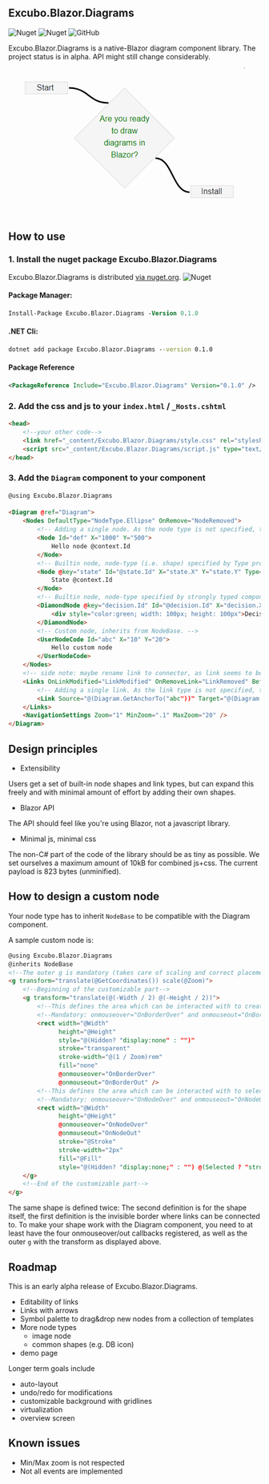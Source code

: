 ## Excubo.Blazor.Diagrams

![Nuget](https://img.shields.io/nuget/v/Excubo.Blazor.Diagrams)
![Nuget](https://img.shields.io/nuget/dt/Excubo.Blazor.Diagrams)
![GitHub](https://img.shields.io/github/license/excubo-ag/Blazor.Diagrams)

Excubo.Blazor.Diagrams is a native-Blazor diagram component library. The project status is in alpha. API might still change considerably.

![Ready to install?](screenshot.png)

## How to use

### 1. Install the nuget package Excubo.Blazor.Diagrams

Excubo.Blazor.Diagrams is distributed [via nuget.org](https://www.nuget.org/packages/Excubo.Blazor.Diagrams/).
![Nuget](https://img.shields.io/nuget/v/Excubo.Blazor.Diagrams)

#### Package Manager:
```ps
Install-Package Excubo.Blazor.Diagrams -Version 0.1.0
```

#### .NET Cli:
```cmd
dotnet add package Excubo.Blazor.Diagrams --version 0.1.0
```

#### Package Reference
```xml
<PackageReference Include="Excubo.Blazor.Diagrams" Version="0.1.0" />
```

### 2. Add the css and js to your `index.html` / `_Hosts.cshtml`

```html
<head>
    <!--your other code-->
    <link href="_content/Excubo.Blazor.Diagrams/style.css" rel="stylesheet" />
    <script src="_content/Excubo.Blazor.Diagrams/script.js" type="text/javascript"></script>
</head>
```

### 3. Add the `Diagram` component to your component

```html
@using Excubo.Blazor.Diagrams

<Diagram @ref="Diagram">
    <Nodes DefaultType="NodeType.Ellipse" OnRemove="NodeRemoved">
        <!-- Adding a single node. As the node type is not specified, the type is taken from the default node type as defined in diagram's node collection. If that's missing, it defaults to Rectangle. In this case, we'll get an ellipse -->
        <Node Id="def" X="1000" Y="500">
            Hello node @context.Id
        </Node>
        <!-- Builtin node, node-type (i.e. shape) specified by Type property -->
        <Node @key="state" Id="@state.Id" X="state.X" Y="state.Y" Type="NodeType.Rectangle">
            State @context.Id
        </Node>
        <!-- Builtin node, node-type specified by strongly typed component -->
        <DiamondNode @key="decision.Id" Id="@decision.Id" X="decision.X" Y="decision.Y">
            <div style="color:green; width: 100px; height: 100px">Decision @decision.Id</div>
        </DiamondNode>
        <!-- Custom node, inherits from NodeBase. -->
        <UserNodeCode Id="abc" X="10" Y="20">
            Hello custom node
        </UserNodeCode>
    </Nodes>
    <!-- side note: maybe rename link to connector, as link seems to be a special tag, so auto-correct corrects Link to link all the time. -->
    <Links OnLinkModified="LinkModified" OnRemoveLink="LinkRemoved" BeforeRemoveLink="BeforeLinkRemoved" OnAddLink="LinkAdded" DefaultType="LinkType.Curved">
        <!-- Adding a single link. As the link type is not specified, the type is taken from the default link type as defined in diagram. If that's missing, it defaults to Straight. In this case, we'll get a curved link -->
        <Link Source="@(Diagram.GetAnchorTo("abc"))" Target="@(Diagram.GetAnchorTo("def"))" />
    </Links>
    <NavigationSettings Zoom="1" MinZoom=".1" MaxZoom="20" />
</Diagram>
```

## Design principles

- Extensibility

Users get a set of built-in node shapes and link types, but can expand this freely and with minimal amount of effort by adding their own shapes.

- Blazor API

The API should feel like you're using Blazor, not a javascript library.

- Minimal js, minimal css

The non-C# part of the code of the library should be as tiny as possible. We set ourselves a maximum amount of 10kB for combined js+css. The current payload is 823 bytes (unminified).

## How to design a custom node

Your node type has to inherit `NodeBase` to be compatible with the Diagram component.

A sample custom node is:

```html
@using Excubo.Blazor.Diagrams
@inherits NodeBase
<!--The outer g is mandatory (takes care of scaling and correct placement for you)-->
<g transform="translate(@GetCoordinates()) scale(@Zoom)">
    <!--Beginning of the customizable part-->
    <g transform="translate(@(-Width / 2) @(-Height / 2))">
        <!--This defines the area which can be interacted with to create links To debug this, set the stroke to a visible color. fill is set to none so that only the border is interactive -->
        <!--Mandatory: onmouseover="OnBorderOver" and onmouseout="OnBorderOut" -->
        <rect width="@Width"
              height="@Height"
              style="@(Hidden? "display:none" : "")"
              stroke="transparent"
              stroke-width="@(1 / Zoom)rem"
              fill="none"
              @onmouseover="OnBorderOver"
              @onmouseout="OnBorderOut" />
        <!--This defines the area which can be interacted with to select/move the node. -->
        <!--Mandatory: onmouseover="OnNodeOver" and onmouseout="OnNodeOut" -->
        <rect width="@Width"
              height="@Height"
              @onmouseover="OnNodeOver"
              @onmouseout="OnNodeOut"
              stroke="@Stroke"
              stroke-width="2px"
              fill="@Fill"
              style="@(Hidden? "display:none;" : "") @(Selected ? "stroke-dasharray: 8 2; animation: diagram-node-selected 0.4s ease infinite;" : "")" />
    </g>
    <!--End of the customizable part-->
</g>
```

The same shape is defined twice: The second definition is for the shape itself, the first definition is the invisible border where links can be connected to. To make your shape work with the Diagram component, you need to at least have the four onmouseover/out callbacks registered, as well as the outer `g` with the transform as displayed above.

## Roadmap

This is an early alpha release of Excubo.Blazor.Diagrams.

- Editability of links
- Links with arrows
- Symbol palette to drag&drop new nodes from a collection of templates
- More node types
    - image node
    - common shapes (e.g. DB icon)
- demo page

Longer term goals include

- auto-layout
- undo/redo for modifications
- customizable background with gridlines
- virtualization
- overview screen

## Known issues

- Min/Max zoom is not respected
- Not all events are implemented

